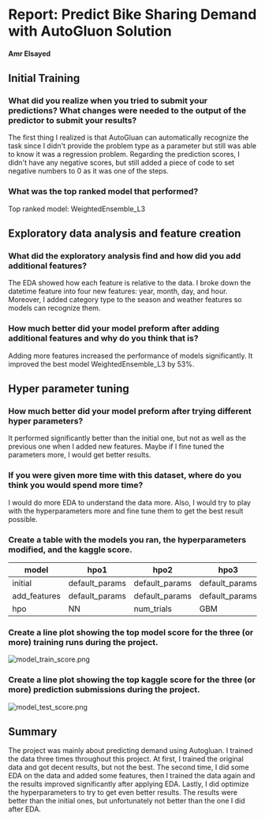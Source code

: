 # Report: Predict Bike Sharing Demand with AutoGluon Solution
#### Amr Elsayed

## Initial Training
### What did you realize when you tried to submit your predictions? What changes were needed to the output of the predictor to submit your results?
The first thing I realized is that AutoGluan can automatically recognize the task since I didn't provide the problem type as a parameter but still was able to know it was a regression problem. Regarding the prediction scores, I didn't have any negative scores, but still added a piece of code to set negative numbers to 0 as it was one of the steps.

### What was the top ranked model that performed?
Top ranked model: WeightedEnsemble_L3

## Exploratory data analysis and feature creation
### What did the exploratory analysis find and how did you add additional features?
The EDA showed how each feature is relative to the data. I broke down the datetime feature into four new features: year, month, day, and hour. Moreover, I added category type to the season and weather features so models can recognize them.

### How much better did your model preform after adding additional features and why do you think that is?
Adding more features increased the performance of models significantly. It improved the best model WeightedEnsemble_L3 by 53%.

## Hyper parameter tuning
### How much better did your model preform after trying different hyper parameters?
It performed significantly better than the initial one, but not as well as the previous one when I added new features. Maybe if I fine tuned the parameters more, I would get better results.

### If you were given more time with this dataset, where do you think you would spend more time?
I would do more EDA to understand the data more. Also, I would try to play with the hyperparameters more and fine tune them to get the best result possible. 

### Create a table with the models you ran, the hyperparameters modified, and the kaggle score.
|model|hpo1|hpo2|hpo3|score|
|--|--|--|--|--|
|initial|default_params|default_params|default_params|1.81237|
|add_features|default_params|default_params|default_params|0.68065|
|hpo|NN|num_trials|GBM|0.47746|

### Create a line plot showing the top model score for the three (or more) training runs during the project.


![model_train_score.png](img/model_train_score.png)

### Create a line plot showing the top kaggle score for the three (or more) prediction submissions during the project.


![model_test_score.png](img/model_test_score.png)

## Summary
The project was mainly about predicting demand using Autogluan. I trained the data three times throughout this project. At first, I trained the original data and got decent results, but not the best. The second time, I did some EDA on the data and added some features, then I trained the data again and the results improved significantly after applying EDA. Lastly, I did optimize the hyperparameters to try to get even better results. The results were better than the initial ones, but unfortunately not better than the one I did after EDA.  
